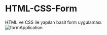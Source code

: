 # HTML-CSS-Form
HTML ve CSS ile yapılan basit form uygulaması.                                                                    
![formApplication](https://user-images.githubusercontent.com/71134074/161821759-38542af6-a605-4260-ba6d-30d78684d891.png)
